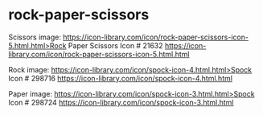 # rock-paper-scissors

Scissors image: https://icon-library.com/icon/rock-paper-scissors-icon-5.html.html>Rock Paper Scissors Icon # 21632
                https://icon-library.com/icon/rock-paper-scissors-icon-5.html.html

Rock image: https://icon-library.com/icon/spock-icon-4.html.html>Spock Icon # 298716
            https://icon-library.com/icon/spock-icon-4.html.html

Paper image: https://icon-library.com/icon/spock-icon-3.html.html>Spock Icon # 298724
             https://icon-library.com/icon/spock-icon-3.html.html
